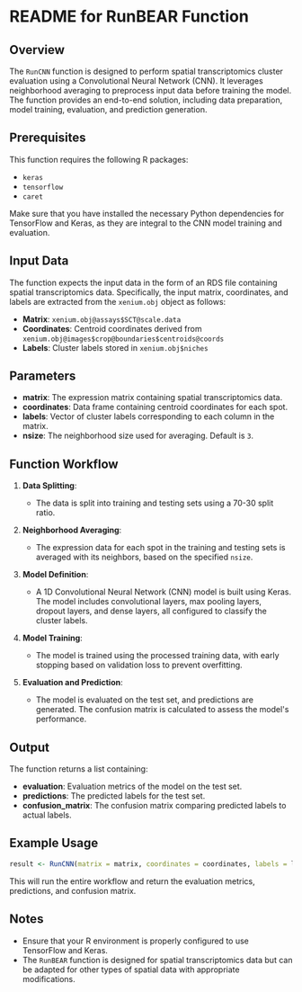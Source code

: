 # README for RunBEAR Function

## Overview

The `RunCNN` function is designed to perform spatial transcriptomics cluster evaluation using a Convolutional Neural Network (CNN). It leverages neighborhood averaging to preprocess input data before training the model. The function provides an end-to-end solution, including data preparation, model training, evaluation, and prediction generation.

## Prerequisites

This function requires the following R packages:
- `keras`
- `tensorflow`
- `caret`

Make sure that you have installed the necessary Python dependencies for TensorFlow and Keras, as they are integral to the CNN model training and evaluation.

## Input Data

The function expects the input data in the form of an RDS file containing spatial transcriptomics data. Specifically, the input matrix, coordinates, and labels are extracted from the `xenium.obj` object as follows:

- **Matrix**: `xenium.obj@assays$SCT@scale.data`  
- **Coordinates**: Centroid coordinates derived from `xenium.obj@images$crop@boundaries$centroids@coords`
- **Labels**: Cluster labels stored in `xenium.obj$niches`

## Parameters

- **matrix**: The expression matrix containing spatial transcriptomics data.
- **coordinates**: Data frame containing centroid coordinates for each spot.
- **labels**: Vector of cluster labels corresponding to each column in the matrix.
- **nsize**: The neighborhood size used for averaging. Default is `3`.

## Function Workflow

1. **Data Splitting**: 
   - The data is split into training and testing sets using a 70-30 split ratio.

2. **Neighborhood Averaging**:
   - The expression data for each spot in the training and testing sets is averaged with its neighbors, based on the specified `nsize`.

3. **Model Definition**:
   - A 1D Convolutional Neural Network (CNN) model is built using Keras. The model includes convolutional layers, max pooling layers, dropout layers, and dense layers, all configured to classify the cluster labels.

4. **Model Training**:
   - The model is trained using the processed training data, with early stopping based on validation loss to prevent overfitting.

5. **Evaluation and Prediction**:
   - The model is evaluated on the test set, and predictions are generated. The confusion matrix is calculated to assess the model's performance.

## Output

The function returns a list containing:
- **evaluation**: Evaluation metrics of the model on the test set.
- **predictions**: The predicted labels for the test set.
- **confusion_matrix**: The confusion matrix comparing predicted labels to actual labels.

## Example Usage

```r
result <- RunCNN(matrix = matrix, coordinates = coordinates, labels = labels, nsize = 3)
```

This will run the entire workflow and return the evaluation metrics, predictions, and confusion matrix.

## Notes

- Ensure that your R environment is properly configured to use TensorFlow and Keras.
- The `RunBEAR` function is designed for spatial transcriptomics data but can be adapted for other types of spatial data with appropriate modifications.

